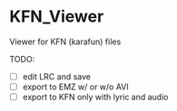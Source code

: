 # KFN_Viewer
Viewer for KFN (karafun) files

TODO:
- [ ] edit LRC and save
- [ ] export to EMZ w/ or w/o AVI
- [ ] export to KFN only with lyric and audio
